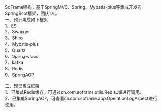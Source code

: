 SoFrame架构：基于SpringMVC、Spring、Mybatis-plus等集成开发的SpringBoot框架，团队1人。<br>
一、预计集成如下框架<br>
1、ES<br>
2、Swagger<br>
3、Shiro<br>
4、Mybatis-plus<br>
5、Quartz<br>
6、Spring-cloud<br>
7、kafka<br>
8、Redis<br>
9、SpringAOP<br>
<br>
二、现已集成框架<br>
1、已集成Redis缓存，可通过cn.com.soframe.utils.RedisUtil进行调用。<br>
2、已集成SpringAOP，可查看cn.com.soframe.aop.OperationLogAspect进行使用。